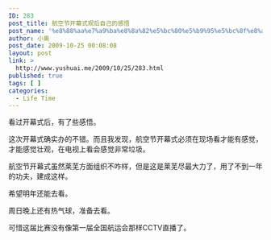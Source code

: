 ```yaml
---
ID: 283
post_title: 航空节开幕式观后自己的感悟
post_name: '%e8%88%aa%e7%a9%ba%e8%8a%82%e5%bc%80%e5%b9%95%e5%bc%8f%e8%a7%82%e5%90%8e%e8%87%aa%e5%b7%b1%e7%9a%84%e6%84%9f%e6%82%9f'
author: 小奥
post_date: 2009-10-25 00:08:08
layout: post
link: >
  http://www.yushuai.me/2009/10/25/283.html
published: true
tags: [ ]
categories:
  - Life Time
---
```

看过开幕式后，有了些感悟。<!--more-->

这次开幕式确实办的不错。而且我发现，航空节开幕式必须在现场看才能有感觉，才能感觉壮观，在电视上看会感觉非常垃圾。

航空节开幕式虽然莱芜方面组织不咋样，但是这是莱芜尽最大力了，用了不到一年的功夫，建成这样。

希望明年还能去看。

周日晚上还有热气球，准备去看。

可惜这届比赛没有像第一届全国航运会那样CCTV直播了。